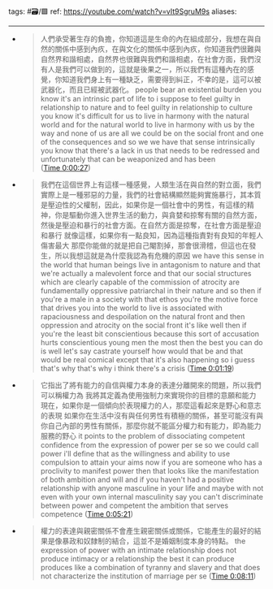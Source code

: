 tags: #🗃/🟩 
ref:
https://youtube.com/watch?v=vIt9SgruM9s
aliases: 

---
- > 人們承受著生存的負擔，你知道這是生命的內在組成部分，我想在與自然的關係中感到內疚，在與文化的關係中感到內疚，你知道我們很難與自然界和諧相處，自然界也很難與我們和諧相處，在社會方面，我們沒有人是我們可以做到的，這就是後果之一，所以我們有這種內在的感覺，你知道我們身上有一種缺乏，需要得到糾正，不幸的是，這可以被武器化，而且已經被武器化。
  people bear an existential burden you know it's an intrinsic part of life to i suppose to feel guilty in relationship to nature and to feel guilty in relationship to culture you know it's difficult for us to live in harmony with the natural world and for the natural world to live in harmony with us by the way and none of us are all we could be on the social front and one of the consequences and so we we have that sense intrinsically you know that there's a lack in us that needs to be redressed and unfortunately that can be weaponized and has been ([Time 0:00:27](https://annotate.tv/watch/62d815ec5ea5260009a3b1cd?annotationId=62d8161e5ea5260009a3b342))
- > 我們在這個世界上有這樣一種感覺，人類生活在與自然的對立面，我們實際上是一種邪惡的力量，我們的社會結構顯然能夠實施暴行，其本質是壓迫性的父權制，因此，如果你是一個社會中的男性，有這樣的精神，你是驅動你進入世界生活的動力，與貪婪和掠奪有關的自然方面，然後是壓迫和暴行的社會方面。在自然方面是掠奪，在社會方面是壓迫和暴行 就像這樣，如果你有一點良知，因為這種指責對有良知的年輕人傷害最大 那麼你能做的就是把自己閹割掉，那會很滑稽，但這也在發生，所以我想這就是為什麼我認為有危機的原因
  we have this sense in the world that human beings live in antagonism to nature and that we're actually a malevolent force and that our social structures which are clearly capable of the commission of atrocity are fundamentally oppressive patriarchal in their nature and so then if you're a male in a society with that ethos you're the motive force that drives you into the world to live is associated with rapaciousness and despoilation on the natural front and then oppression and atrocity on the social front it's like well then if you're the least bit conscientious because this sort of accusation hurts conscientious young men the most then the best you can do is well let's say castrate yourself how would that be and that would be real comical except that it's also happening so i guess that's why that's why i think there's a crisis ([Time 0:01:19](https://annotate.tv/watch/62d815ec5ea5260009a3b1cd?annotationId=62d816550bd2e900098b6d66))
- > 它指出了將有能力的自信與權力本身的表達分離開來的問題，所以我們可以稱權力為 我將其定義為使用強制力來實現你的目標的意願和能力 現在，如果你是一個傾向於表現權力的人，那麼這看起來是野心和意志的表現 如果你在生活中沒有與任何男性有積極的關係，甚至可能沒有與你自己內部的男性有關係，那麼你就不能區分權力和有能力，即為能力服務的野心
  it points to the problem of dissociating competent confidence from the expression of power per se so we could call power i'll define that as the willingness and ability to use compulsion to attain your aims now if you are someone who has a proclivity to manifest power then that looks like the manifestation of both ambition and will and if you haven't had a positive relationship with anyone masculine in your life and maybe with not even with your own internal masculinity say you can't discriminate between power and competent the ambition that serves competence ([Time 0:05:21](https://annotate.tv/watch/62d815ec5ea5260009a3b1cd?annotationId=62d816e10bd2e900098b6d67))
- > 權力的表達與親密關係不會產生親密關係或關係，它能產生的最好的結果是像暴政和奴隸制的結合，這並不是婚姻制度本身的特點。
  the expression of power with an intimate relationship does not produce intimacy or a relationship the best it can produce produces like a combination of tyranny and slavery and that does not characterize the institution of marriage per se ([Time 0:08:11](https://annotate.tv/watch/62d815ec5ea5260009a3b1cd?annotationId=62d8174e0bd2e900098b6d69))
